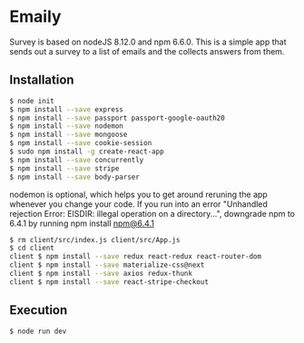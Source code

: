 # Emaily
Survey is based on nodeJS 8.12.0 and npm 6.6.0. This is a simple app that sends out a survey to a list of emails and the collects answers from them.

## Installation
```bash
$ node init
$ npm install --save express
$ npm install --save passport passport-google-oauth20
$ npm install --save nodemon
$ npm install --save mongoose
$ npm install --save cookie-session
$ sudo npm install -g create-react-app
$ npm install --save concurrently
$ npm install --save stripe
$ npm install --save body-parser
```
nodemon is optional, which helps you to get around reruning the app whenever you change your code.
If you run into an error "Unhandled rejection Error: EISDIR: illegal operation on a directory...",
downgrade npm to 6.4.1 by running npm install npm@6.4.1

```bash
$ rm client/src/index.js client/src/App.js 
$ cd client
client $ npm install --save redux react-redux react-router-dom
client $ npm install --save materialize-css@next
client $ npm install --save axios redux-thunk
client $ npm install --save react-stripe-checkout
```

## Execution
```bash
$ node run dev
```